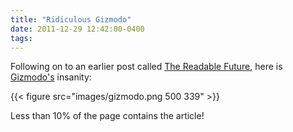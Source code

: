 ```yaml
---
title: "Ridiculous Gizmodo"
date: 2011-12-29 12:42:00-0400
tags: 
---
```


Following on to an earlier post called [The Readable Future](https://hiltmon.com/blog/2011/11/28/the-readable-future/), here is [Gizmodo's](http://gizmodo.com/) insanity:

{{< figure src="images/gizmodo.png 500 339" >}}

Less than 10% of the page contains the article!

